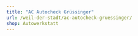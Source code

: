 ```yaml
---
title: "AC Autocheck Grüssinger"
url: /weil-der-stadt/ac-autocheck-gruessinger/
shop: Autowerkstatt
---
```

